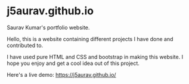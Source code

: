 # j5aurav.github.io

Saurav Kumar's portfolio website.

Hello, this is a website containing different projects I have done and contributed to.

I have used pure HTML and CSS and bootstrap in making this website. I hope you enjoy and get a cool idea out of this project.

Here's a live demo: https://j5aurav.github.io/
